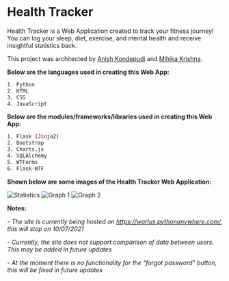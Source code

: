 # Health Tracker

Health Tracker is a Web Application created to track your fitness journey! You can log your sleep, diet, exercise, and mental health and receive insightful statistics back.

This project was architected by [Anish Kondepudi](https://github.com/anish-kondepudi) and [Mihika Krishna](https://https://github.com/kombuchan).

__Below are the languages used in creating this Web App:__

```bash
1. Python
2. HTML
3. CSS
4. JavaScript
```

__Below are the modules/frameworks/libraries used in creating this Web App:__
```bash
1. Flask (Jinja2)
2. Bootstrap
3. Charts.js
4. SQLAlchemy
5. WTForms
6. Flask-WTF
```

__Shown below are some images of the Health Tracker Web Application:__

![Statistics](https://user-images.githubusercontent.com/72046642/124824464-40464e00-df27-11eb-8eb1-4bc32b5bf6a7.PNG)
![Graph 1](https://user-images.githubusercontent.com/72046642/124824474-42a8a800-df27-11eb-84c4-11de0a3eb8da.png)
![Graph 2](https://user-images.githubusercontent.com/72046642/124824478-43d9d500-df27-11eb-962a-19f55ebd3531.png)

**Notes:**

_- The site is currently being hosted on https://warlus.pythonanywhere.com/, this will stop on 10/07/2021_

_- Currently, the site does not support comparison of data between users. This may be added in future updates_

_- At the moment there is no functionality for the "forgot password" button, this will be fixed in future updates_

